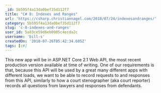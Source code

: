 ```yaml
---
_id: 5b595f4a13da0bef35d112f7
title: "C# 8: Indexes and Ranges"
url: 'https://csharp.christiannagel.com/2018/07/24/indexesandranges/'
category: 5b595f4a13da0bef35d112f7
slug: 'c-8-indexes-and-ranges'
user_id: 5a83ce59d6eb0005c4ecda2c
username: 'bill-s'
createdOn: '2018-07-26T05:42:34.605Z'
tags: [c#]
---
```


This new app will be in ASP.NET Core 2.1 Web API, the most recent production version available at time of writing.  One of our requirements is that, because this API will be used by a great many different apps with different loads, we want to be able to record requests to and responses from this API, similarly to how a court stenographer (aka court reporter) records all questions from lawyers and responses from defendants.
